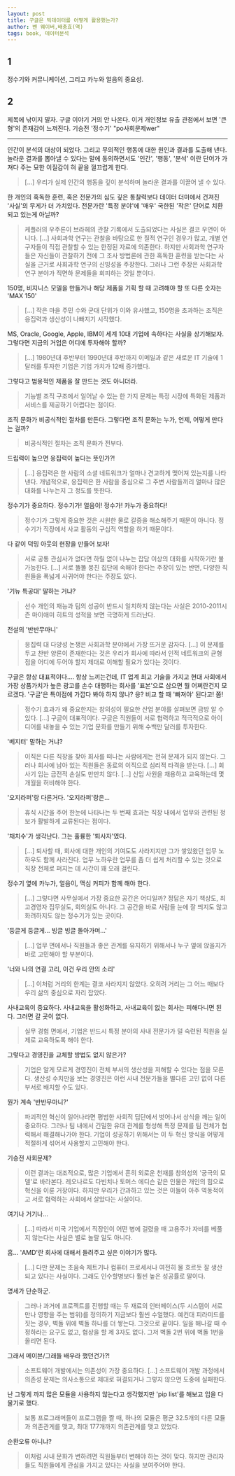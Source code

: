```yaml
---
layout: post
title: 구글은 빅데이터를 어떻게 활용했는가?
author: 벤 웨이버,배충효(역)
tags: book, 데이터분석
---
```


## 1
정수기와 커뮤니케이션, 그리고 카누와 얼음의 중요성.

## 2
제목에 낚이지 말자. 구글 이야기 거의 안 나온다.
이거 개인정보 유출 관점에서 보면 '큰형'의 존재감이 느껴진다.
기승전 '정수기'
"po사회문제wer"

-----

인간이 분석의 대상이 되었다. 그리고 무의적인 행동에 대한 원인과 결과를 도출해 낸다. 놀라운 결과를 뽑아낼 수 있다는 말에 동의하면서도 '인간', '행동', '분석' 이란 단어가 가져다 주는 묘한 이질감이 혀 끝을 껄끄럽게 한다.
> [...] 우리가 실제 인간의 행동을 깊이 분석하며 놀라운 결과를 이끌어 낼 수 있다.

한 개인의 혹독한 훈련, 혹은 전문가의 심도 깊은 통찰력보다 데이터 더미에서 건져진 '사실'의 무게가 더 가치있다. 전문가란 '특정 분야'에 '매우' 국한된 '작은' 단어로 치환되고 있는게 아닐까?
> 케플러의 우주론이 브라헤의 관찰 기록에서 도출되었다는 사실은 결코 우연이 아니다. [...] 사회과학 연구는 관찰을 바탕으로 한 질적 연구인 경우가 많고, 개별 연구자들이 직접 관찰할 수 있는 한정된 자료에 의존한다. 하지만 사회과학 연구자들은 자신들이 관찰하기 전에 그 조사 방법론에 관한 혹독한 훈련을 받는다는 사실을 근거로 사회과학 연구의 신빙성을 주장한다. 그러나 그런 주장은 사회과학 연구 분야가 직면하 문제들을 회피하는 것일 뿐이다.

150명, 비지니스 모델을 만들거나 해당 제품을 기획 할 때 고려해야 할 또 다른 숫자는 'MAX 150'
> [...] 작은 마을 주민 수와 군대 단위가 이와 유사했고, 150명을 초과하는 조직은 응집력과 생산성이 나빠지기 시작했다.

MS, Oracle, Google, Apple, IBM이 세계 10대 기업에 속하다는 사실을 상기해보자. 그렇다면 지금의 거업은 어디에 투자해야 할까?
> [...] 1980년대 후반부터 1990년대 후반까지 이메일과 같은 새로운 IT 기술에 1달러를 투자한 기업은 기업 가치가 12배 증가했다.

그렇다고 범용적인 제품을 잘 만드는 것도 아니더라.
> 기능별 조직 구조에서 일어날 수 있는 한 가지 문제는 특정 시장에 특화된 제품과 서비스를 제공하기 어렵다는 점이다.

조직 문화가 비공식적인 절차를 만든다. 그렇다면 조직 문화는 누가, 언제, 어떻게 만다는 걸까?
> 비공식적인 절차는 조직 문화가 전부다.

드립력이 높으면 응집력이 높다는 뜻인가?!
> [...] 응집력은 한 사람의 소셜 네트워크가 얼마나 견고하게 맺어져 있는지를 나타낸다. 개념적으로, 응집력은 한 사람을 중심으로 그 주변 사람들끼리 얼마나 많은 대화를 나누는지 그 정도를 뜻한다.

정수기가 중요하다. 정수기가! 얼음이! 정수가! 카누가 중요하다!
> 정수기가 그렇게 중요한 것은 시원한 물로 갈증을 해소해주기 때문이 아니다. 정수기가 직장에서 사교 활동의 구심적 역할을 하기 때문이다.

다 같이 덕밍 아웃의 현장을 만들어 보자!
> 서로 공통 관심사가 없다면 하릴 없이 나누는 잡담 이상의 대화를 시작하기란 불가능한다. [...] 서로 똘똘 뭉친 집단에 속해야 한다는 주장이 있는 반면, 다양한 직원들을 폭넓게 사귀어야 한다는 주장도 있다.

'기뉴 특공대' 말하는 거냐?
> 선수 개인의 재능과 팀의 성공이 반드시 일치하지 않는다는 사실은 2010-2011시즌 마이애미 히트의 성적을 보면 극명하게 드러난다.

전설의 '반반무마니'
> 응집력 대 다양성 논쟁은 사회과학 분야에서 가장 뜨거운 감자다. [...] 이 문제를 두고 찬반 양론이 존재한다는 것은 우리가 회사에 따라서 인적 네트워크의 균형점을 어디에 두어야 할지 제대로 이해할 필요가 있다는 것이다.


구글은 항상 대표적이다.... 항상 느끼는건데, IT 업계 최고 기술을 가지고 현대 사회에서 가장 상품가치가 높은 광고를 손수 대행하는 회사를 '표본'으로 삼으면 뭘 어쩌란건지 모르겠다. '구글'은 특이점에 가깝다 봐야 하지 않나? 응? 비교 할 때 '빠져야' 된다고! 쫌!
> 정수기 효과가 왜 중요한지는 창의성이 필요한 산업 분야를 살펴보면 금방 알 수 있다. [...] 구글이 대표적이다. 구글은 직원들이 서로 협력하고 적극적으로 아이디어를 내놓을 수 있는 기업 문화를 만들기 위해 수백만 달러를 투자한다. 

'베지터' 말하는 거냐?
> 이직은 다른 직장을 찾아 회사를 떠나는 사람에게는 전혀 문제가 되지 않는다. 그러나 회사에 남아 있는 직원들은 동료의 이직으로 심리적 타격을 받는다. [...] 회사기 입는 금전적 손실도 만만치 않다. [...] 신입 사원을 채용하고 교육하는데 몇 개월을 허비해야 한다.

'오지라퍼'랑 다른거다. '오지라퍼'랑은...
> 휴식 시간을 주어 한눈에 나타나는 두 번째 효과는 직장 내에서 업무와 관련된 정보가 활발하게 교류된다는 점이다.

'채치수'가 생각난다. 그는 훌륭한 '퇴사자'였다.
> [...] 퇴사할 때, 회사에 대한 개인의 기여도도 사라지지만 그가 쌓았왔던 업무 노하우도 함께 사라진다. 업무 노하우란 업무를 좀 더 쉽게 처리할 수 있는 것으로 직장 전체로 퍼지는 데 시간이 꽤 오래 걸린다.

정수기 옆에 카누가, 얼음이, 맥심 커피가 함께 해야 한다.
> [...] 그렇다면 사무실에서 가장 중요한 공간은 어디일까? 정답은 자기 책상도, 최고경영자 집무실도, 회의실도 아니다. 그 공간을 바로 사람들 눈에 잘 띄지도 않고 화려하지도 않는 정수기가 있는 곳이다.

'둥글게 둥글게... 빙글 빙글 돌아가며...'
> [...] 업무 면에서나 직원들과 좋은 관계를 유지하기 위해서나 누구 옆에 앉을지가 바로 고민해야 할 부분이다.

'너와 나의 연결 고리, 이건 우리 안의 소리'
> [...] 이처럼 거리의 한계는 결코 사라지지 않았다. 오히려 거리는 그 어느 때보다 우리 삶의 중심으로 자리 잡았다.

사내교육이 중요하다. 사내교육을 활성화하고, 사내교육이 없는 회사는 피해다니면 된다. 그러면 갈 곳이 없다.
> 실무 경험 면에서, 기업은 반드시 특정 분야의 사내 전문가가 덜 숙련된 직원을 실제로 교육하도록 해야 한다.

그렇다고 경영진을 교체할 방법도 없지 않은가?
> 기업은 알게 모르게 경영진이 전체 부서의 생산성을 저해할 수 있다는 점을 모른다. 생산성 수치만을 보는 경영진은 이런 사내 전문가들을 별다른 고민 없이 다른 부서로 배치할 수도 있다.

뭔가 계속 '반반무마니?'
> 파괴적인 혁신이 일어나라면 평범한 사회적 딥단에서 벗어나서 상식을 깨는 일이 중요하다. 그러나 팀 내에서 긴밀한 유대 관계를 형성해 특정 문제를 팀 전체가 협력해서 해결해나가야 한다. 기업이 성공하기 위해서는 이 두 혁신 방식을 어떻게 적절하게 섞어서 사용할지 고민해야 한다.

기승전 사회문제?
> 이런 결과는 대조적으로, 많은 기업에서 흔히 외로운 천재를 창의성의 '궁극의 모델'로 바라본다. 레오나르도 다빈치나 토머스 에디슨 같은 인물은 개인의 힘으로 혁신을 이룬 거장이다. 하지만 우리가 간과하고 있는 것은 이들이 아주 역동적이고 서로 협력하는 사회에서 살았다는 사실이다. 

여기나 거기나...
> [...] 따라서 미국 기업에서 직장인이 어떤 병에 걸렸을 때 고용주가 자비를 베풀지 않는다는 사실은 별로 놀랄 일도 아니다.

흠... 'AMD'란 회사에 대해서 들려주고 싶은 이야기가 많다.
> [...] 다만 문제는 초음속 제트기나 컴퓨터 프로세서나 여전히 물 흐르듯 잘 생산되고 있다는 사실이다. 그래도 인수할병보다 훨씬 높은 성공률로 말이다.

명세가 단순하군.
> 그러나 과거에 프로젝트를 진행할 때는 두 재료의 인터페이스(두 시스템이 서로 만나 영향을 주는 범위)를 정의하기 지금보다 훨씬 수얼했다. 예컨대 피라미드를 짓는 경우, 벽돌 위에 벽돌 하나를 더 쌓는다. 그것으로 끝이다. 일을 해나갈 때 수정하라는 요구도 없고, 협상을 할 제 3자도 없다. 그저 벽돌 2번 위에 벽돌 1번을 올리면 된다.

그래서 메이븐/그래들 배우라 했던건가?!
> 소프트웨어 개발에서는 의존성이 가장 중요하다. [...] 소프트웨어 개발 과정에서 의존성 문제는 의사소통으로 제대로 혀결되거나 그렇지 않으면 도중에 실패한다.

난 그렇게 까지 많은 모듈을 사용하지 않는다고 생각했지만 'pip list'를 해보고 입을 다물기로 했다.
> 보통 프로그래머들이 프로그램을 짤 때, 하나의 모듈은 평균 32.5개의 다른 모듈과 의존관게를 맺고, 최대 177개까지 의존관계를 맺고 있었다.

순환오류 아니냐?
> 이처럼 사내 문화가 변하려면 직원들부터 변해야 하는 것이 맞다. 하지만 관리자들도 직원들에게 관심을 가지고 있다는 사실을 보여주어야 한다.

